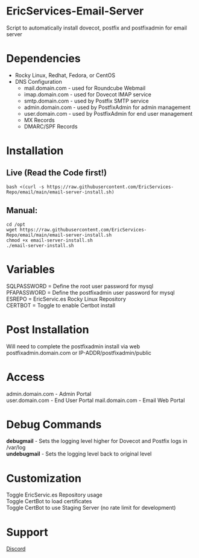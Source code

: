 # EricServices-Email-Server


Script to automatically install dovecot, postfix and postfixadmin for email server

# Dependencies  
- Rocky Linux, Redhat, Fedora, or CentOS
- DNS Configuration
  - mail.domain.com - used for Roundcube Webmail
  - imap.domain.com - used for Dovecot IMAP service
  - smtp.domain.com - used by Postfix SMTP service
  - admin.domain.com - used by PostfixAdmin for admin management
  - user.domain.com - used by PostfixAdmin for end user management
  - MX Records
  - DMARC/SPF Records


# Installation    
## Live (Read the Code first!)  
    bash <(curl -s https://raw.githubusercontent.com/EricServices-Repo/email/main/email-server-install.sh)  
    
## Manual:  
    cd /opt  
    wget https://raw.githubusercontent.com/EricServices-Repo/email/main/email-server-install.sh
    chmod +x email-server-install.sh
    ./email-server-install.sh


# Variables    
SQLPASSWORD = Define the root user password for mysql  
PFAPASSWORD = Define the postfixadmin user password for mysql  
ESREPO = EricServic.es Rocky Linux Repository  
CERTBOT = Toggle to enable Certbot install  


# Post Installation    
Will need to complete the postfixadmin install via web  
postfixadmin.domain.com or IP-ADDR/postfixadmin/public  


# Access
admin.domain.com - Admin Portal  
user.domain.com - End User Portal
mail.domain.com - Email Web Portal

# Debug Commands 
**debugmail** - Sets the logging level higher for Dovecot and Postfix logs in /var/log  
**undebugmail** - Sets the logging level back to original level  

# Customization    
Toggle EricServic.es Repository usage  
Toggle CertBot to load certificates  
Toggle CertBot to use Staging Server (no rate limit for development)  


# Support    
[Discord](https://discord.gg/8nKBgURRbW)

